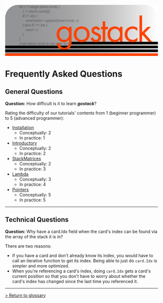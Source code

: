 ![Banner](../media/gostack_SmallerTransparent.png)

<h1>Frequently Asked Questions</h1>

<h2>General Questions</h2>

 **Question:** How difficult is it to learn ***gostack***?

 Rating the difficulty of our tutorials' contents from 1 (beginner programmer) to 5 (advanced programmer):
 * [Installation](tutorials/installationTutorial.md)
   * Conceptually: 2
   * In practice: 1
 * [Introductory](tutorials/introductionTutorial.md)
   * Conceptually: 2
   * In practice: 2
 * [StackMatrices](matricesTutorial.md)
   * Conceptually: 2
   * In practice: 3
 * [Lambda](lambdaTutorial.md)
   * Conceptually: 3
   * In practice: 4
 * [Pointers](pointersTutorial.md)
   * Conceptually: 5
   * In practice: 5

---

<h2>Technical Questions</h2>

 **Question:** Why have a card.Idx field when the card's index can be found via the array of the stack it is in?

 There are two reasons:

 * If you have a card and don't already know its index, you would have to call an iterative function to get its index.  Being able to just do `card.Idx` is simpler and more optimized.
 * When you're referencing a card's index, doing `card.Idx` gets a card's current position so that you don't have to worry about whether the card's index has changed since the last time you referenced it.

 ---

 [> Return to glossary](../README.md)